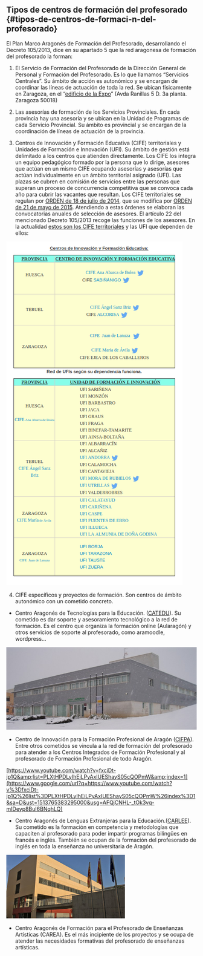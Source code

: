 ## Tipos de centros de formación del profesorado {#tipos-de-centros-de-formaci-n-del-profesorado}

El Plan Marco Aragonés de Formación del Profesorado, desarrollando el Decreto 105/2013, dice en su apartado 5 que la red aragonesa de formación del profesorado la forman:

1) El Servicio de Formación del Profesorado de la Dirección General de Personal y Formación del Profesorado. Es lo que llamamos “Servicios Centrales”. Su ámbito de acción es autonómico y se encargan de coordinar las líneas de actuación de toda la red. Se ubican físicamente en Zaragoza, en el “[edificio de la Expo](https://www.google.com/url?q=https://www.google.es/maps/place/Departamento%2Bde%2BEducaci%25C3%25B3n,%2BCultura%2By%2BDeporte/@41.6865385,-0.9230589,14z/data%3D!4m8!1m2!2m1!1sdepartamento%2Beducacion%2Baragon!3m4!1s0x0:0xee0d97a9e6e535a1!8m2!3d41.6695339!4d-0.9048969&sa=D&ust=1513765383291000&usg=AFQjCNFxl14lvgJ2xg-2VYGGVF7p2Gl7gQ)” (Avda Ranillas 5 D. 3a planta. Zaragoza 50018)

2) Las asesorías de formación de los Servicios Provinciales. En cada provincia hay una asesoría y se ubican en la Unidad de Programas de cada Servicio Provincial. Su ámbito es provincial y se encargan de la coordinación de líneas de actuación de la provincia.

3) Centros de Innovación y Formación Educativa (CIFE) territoriales y Unidades de Formación e Innovación (UFI). Su ámbito de gestión está delimitado a los centros que atienden directamente. Los CIFE los integra un equipo pedagógico formado por la persona que lo dirige, asesores que actúan en un mismo CIFE ocupando asesorías y asesorías que actúan individualmente en un ámbito territorial asignado (UFI). Las plazas se cubren en comisión de servicios entre las personas que superan un proceso de concurrencia competitiva que se convoca cada año para cubrir las vacantes que resultan. Los CIFE territoriales se regulan por [ORDEN de 18 de julio de 2014](https://www.google.com/url?q=http://www.boa.aragon.es/cgi-bin/EBOA/BRSCGI?CMD%3DVEROBJ%26MLKOB%3D806518045050&sa=D&ust=1513765383292000&usg=AFQjCNHQ3cJYNzXBGU_bNrmrw58yVkF--g), que se modifica por [ORDEN de 21 de mayo de 2015](https://www.google.com/url?q=http://www.boa.aragon.es/cgi-bin/EBOA/BRSCGI?CMD%3DVEROBJ%26MLKOB%3D859078705454&sa=D&ust=1513765383293000&usg=AFQjCNEMQEtohtk6OHmAg1l2T4Hpn-DlPg). Atendiendo a estas órdenes se elaboran las convocatorias anuales de selección de asesores. El artículo 22 del mencionado Decreto 105/2013 recoge las funciones de los asesores. En la actualidad [estos son los CIFE territoriales](https://www.google.com/url?q=http://www.educaragon.org/arboles/arbol.asp?guiaeducativa%3D42%26strSeccion%3DA1A31%26lngArbol%3D1506&sa=D&ust=1513765383293000&usg=AFQjCNHcs1SqHOcg-0o1l1gylS1uHPDV2A) y las UFI que dependen de ellos:

![](images/image6.png)

4) CIFE específicos y proyectos de formación. Son centros de ámbito autonómico  con un cometido concreto.

*   Centro Aragonés de Tecnologías para la Educación. ([CATEDU](https://www.google.com/url?q=http://web.catedu.es/webcatedu/&sa=D&ust=1513765383294000&usg=AFQjCNELOikt_I7J2j9pXzRJdEcIjVFv2w)). Su cometido es dar soporte y asesoramiento tecnológico a la red de formación. Es el centro que organiza la formación online (Aularagón)  y otros servicios de soporte al profesorado, como aramoodle, wordpress…

![](images/image8.png)

*   Centro de Innovación para la Formación Profesional de Aragón ([CIFPA](https://www.google.com/url?q=http://cifpa.aragon.es/joomla1/&sa=D&ust=1513765383295000&usg=AFQjCNGx0Ppp-AUECLtmlfmW_3V-8f69NA)). Entre otros cometidos se vincula a la red de formación del profesorado para atender a los Centros Integrados de Formación Profesional y al profesorado de Formación Profesional de todo Aragón.

[https://www.youtube.com/watch?v=fxciDt-jp1Q&amp;list=PLXtHPDLyIhEiLPyAxIUEShayS05cQOPmW&amp;index=1](https://www.google.com/url?q=https://www.youtube.com/watch?v%3DfxciDt-jp1Q%26list%3DPLXtHPDLyIhEiLPyAxIUEShayS05cQOPmW%26index%3D1&sa=D&ust=1513765383295000&usg=AFQjCNHL-_tOk3vq-mIDeyp8BuI6BNqhLQ)

*   Centro Aragonés de Lenguas Extranjeras para la Educación.([CARLEE](https://www.google.com/url?q=https://centrolenguasaragon.wordpress.com/&sa=D&ust=1513765383296000&usg=AFQjCNGO00qC9THaeu0OU_WIrW7McDfaWA)). Su cometido es la formación en competencia y metodologías que capaciten al profesorado para poder impartir programas bilingües en francés e inglés. También se ocupan de la formación del profesorado de inglés en toda la enseñanza no universitaria de Aragón.

![](images/image1.png)

*   Centro Aragonés de Formación para el Profesorado de Enseñanzas Artísticas (CAREA). Es el más incipiente de los proyectos y se ocupa de atender las necesidades formativas del profesorado de enseñanzas artísticas.